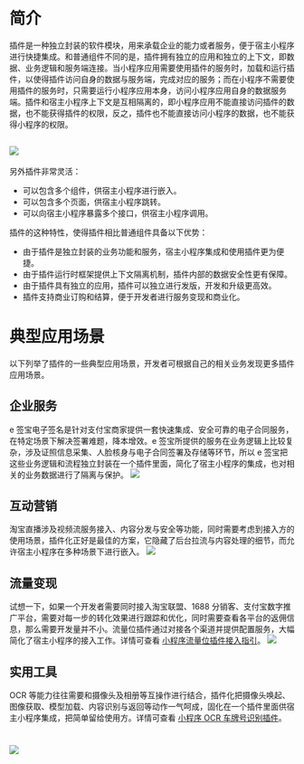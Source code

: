 # 简介
插件是一种独立封装的软件模块，用来承载企业的能力或者服务，便于宿主小程序进行快捷集成。和普通组件不同的是，插件拥有独立的应用和独立的上下文，即数据、业务逻辑和服务端连接。当小程序应用需要使用插件的服务时，加载和运行插件，以使得插件访问自身的数据与服务端，完成对应的服务；而在小程序不需要使用插件的服务时，只需要运行小程序应用本身，访问小程序应用自身的数据服务端。插件和宿主小程序上下文是互相隔离的，即小程序应用不能直接访问插件的数据，也不能获得插件的权限，反之，插件也不能直接访问小程序的数据，也不能获得小程序的权限。

## ![](https://cdn.nlark.com/yuque/0/2022/png/179989/1650876642889-0f8b7849-5ffa-4f15-ba3e-b018d04bd471.png)
另外插件非常灵活：

- 可以包含多个组件，供宿主小程序进行嵌入。
- 可以包含多个页面，供宿主小程序跳转。
- 可以向宿主小程序暴露多个接口，供宿主小程序调用。

插件的这种特性，使得插件相比普通组件具备以下优势：

- 由于插件是独立封装的业务功能和服务，宿主小程序集成和使用插件更为便捷。
- 由于插件运行时框架提供上下文隔离机制，插件内部的数据安全性更有保障。
- 由于插件具有独立的应用，插件可以独立进行发版，开发和升级更高效。
- 插件支持商业订购和结算，便于开发者进行服务变现和商业化。

# 典型应用场景
以下列举了插件的一些典型应用场景，开发者可根据自己的相关业务发现更多插件应用场景。

## 企业服务
e 签宝电子签名是针对支付宝商家提供一套快速集成、安全可靠的电子合同服务，在特定场景下解决签署难题，降本增效。e 签宝所提供的服务在业务逻辑上比较复杂，涉及证照信息采集、人脸核身与电子合同签署及存储等环节，所以 e 签宝把这些业务逻辑和流程独立封装在一个插件里面，简化了宿主小程序的集成，也对相关的业务数据进行了隔离与保护。
![](https://cdn.nlark.com/yuque/0/2022/png/179989/1650876636518-b21b5e57-0308-47a0-8cad-6df2b6b0771b.png)

## 互动营销
淘宝直播涉及视频流服务接入、内容分发与安全等功能，同时需要考虑到接入方的使用场景，插件化正好是最佳的方案，它隐藏了后台拉流与内容处理的细节，而允许宿主小程序在多种场景下进行嵌入。
![](https://cdn.nlark.com/yuque/0/2022/png/179989/1650876648050-94d52fed-6135-4fb9-a519-4899deeb9192.png)

## 流量变现
试想一下，如果一个开发者需要同时接入淘宝联盟、1688 分销客、支付宝数字推广平台，需要对每一步的转化效果进行跟踪和优化，同时需要查看各平台的返佣信息，那么需要开发量并不小。流量位插件通过对接各个渠道并提供配置服务，大幅简化了宿主小程序的接入工作。详情可查看 [小程序流量位插件接入指引](https://opendocs.alipay.com/mini/plugin/traffic)。
![](https://cdn.nlark.com/yuque/0/2022/png/179989/1650876651646-1331d080-68ad-411e-a637-41ccb8146511.png)

## 实用工具
OCR 等能力往往需要和摄像头及相册等互操作进行结合，插件化把摄像头唤起、图像获取、模型加载、内容识别与返回等动作一气呵成，固化在一个插件里面供宿主小程序集成，把简单留给使用方。详情可查看 [小程序 OCR 车牌号识别插件](https://opendocs.alipay.com/mini/plugin/license-plate)。

# ![](https://cdn.nlark.com/yuque/0/2022/png/179989/1650876655206-47b631f1-0be4-40a4-8462-4ea12e41ac91.png)
